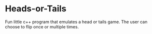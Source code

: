 # Heads-or-Tails
Fun little c++ program that emulates a head or tails game. The user can choose to flip once or multiple times.
